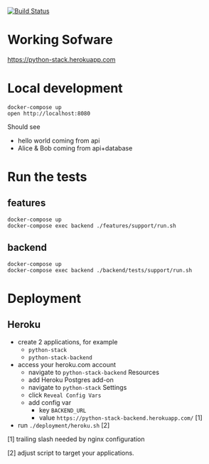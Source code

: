 [![Build Status](https://github.com/ericminio/python-stack/actions/workflows/ci.yml/badge.svg)](https://github.com/ericminio/python-stack/actions)

# Working Sofware

https://python-stack.herokuapp.com

# Local development
```
docker-compose up
open http://localhost:8080
```
Should see 
- hello world coming from api
- Alice & Bob coming from api+database

# Run the tests

## features
```
docker-compose up
docker-compose exec backend ./features/support/run.sh
```

## backend
```
docker-compose up
docker-compose exec backend ./backend/tests/support/run.sh
```

# Deployment

## Heroku

- create 2 applications, for example
    - `python-stack`
    - `python-stack-backend`
- access your heroku.com account
    - navigate to `python-stack-backend` Resources
    - add Heroku Postgres add-on
    - navigate to `python-stack` Settings
    - click `Reveal Config Vars`
    - add config var 
        - key `BACKEND_URL`
        - value `https://python-stack-backend.herokuapp.com/` [1]
- run `./deployment/heroku.sh` [2]

[1] trailing slash needed by nginx configuration

[2] adjust script to target your applications.
